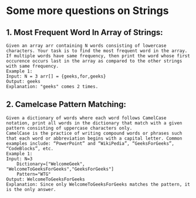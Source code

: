# Some more questions on Strings

## 1. Most Frequent Word In Array of Strings:
    Given an array arr containing N words consisting of lowercase characters. Your task is to find the most frequent word in the array. If multiple words have same frequency, then print the word whose first occurence occurs last in the array as compared to the other strings with same frequency.
    Example 1:
    Input: N = 3 arr[] = {geeks,for,geeks}
    Output: geeks
    Explanation: "geeks" comes 2 times.

## 2. Camelcase Pattern Matching:
    Given a dictionary of words where each word follows CamelCase notation, print all words in the dictionary that match with a given pattern consisting of uppercase characters only.
    CamelCase is the practice of writing compound words or phrases such that each word or abbreviation begins with a capital letter. Common examples include: “PowerPoint” and “WikiPedia”, “GeeksForGeeks”, “CodeBlocks”, etc.
    Example 1:
    Input: N=3
        Dictionary=["WelcomeGeek", "WelcomeToGeeksForGeeks","GeeksForGeeks"]
        Pattern="WTG"
    Output: WelcomeToGeeksForGeeks
    Explanation: Since only WelcomeToGeeksForGeeks matches the pattern, it is the only answer.
